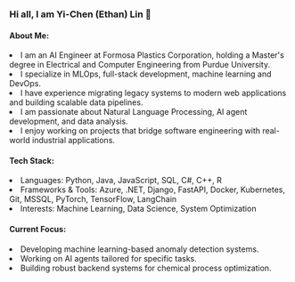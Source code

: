 <h3>Hi all, I am Yi-Chen (Ethan) Lin 👋</h3>
<h4>About Me:</h4>
<li>I am an AI Engineer at Formosa Plastics Corporation, holding a Master's degree in Electrical and Computer Engineering from Purdue University.</li>
<li>I specialize in MLOps, full-stack development, machine learning and DevOps. </li>
<li>I have experience migrating legacy systems to modern web applications and building scalable data pipelines.</li>
<li>I am passionate about Natural Language Processing, AI agent development, and data analysis.</li>
<li>I enjoy working on projects that bridge software engineering with real-world industrial applications.</li>

<h4>Tech Stack:</h4>
<li>Languages: Python, Java, JavaScript, SQL, C#, C++, R</li>
<li>Frameworks & Tools: Azure, .NET, Django, FastAPI, Docker, Kubernetes, Git, MSSQL, PyTorch, TensorFlow, LangChain</li>
<li>Interests: Machine Learning, Data Science, System Optimization</li>

<h4>Current Focus:</h4>
<li>Developing machine learning-based anomaly detection systems.</li>
<li>Working on AI agents tailored for specific tasks.</li>
<li>Building robust backend systems for chemical process optimization.</li>
